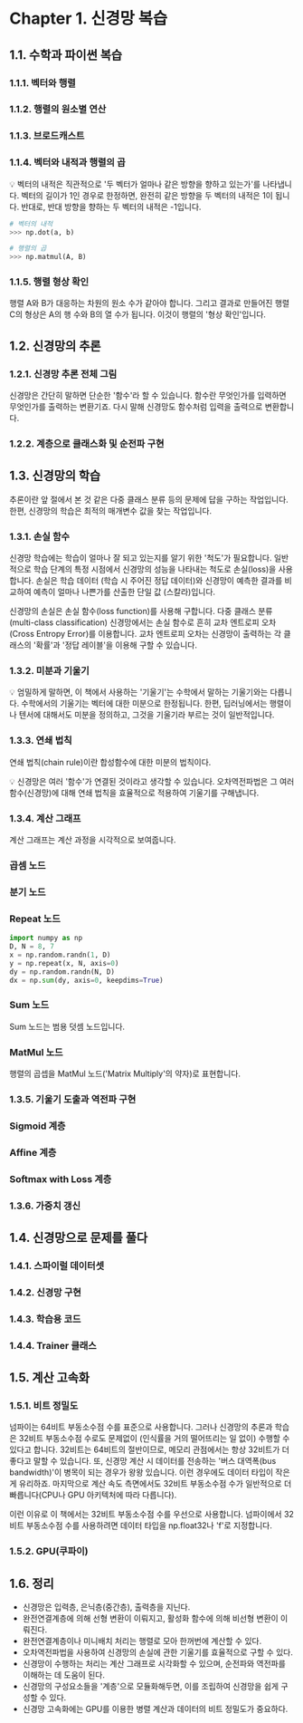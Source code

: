 # Chapter 1. 신경망 복습

## 1.1. 수학과 파이썬 복습

### 1.1.1. 벡터와 행렬

### 1.1.2. 행렬의 원소별 연산

### 1.1.3. 브로드캐스트

### 1.1.4. 벡터와 내적과 행렬의 곱

:bulb: 벡터의 내적은 직관적으로 '두 벡터가 얼마나 같은 방향을 향하고 있는가'를 나타냅니다. 벡터의 길이가 1인 경우로 한정하면, 완전히 같은 방향을 두 벡터의 내적은 1이 됩니다. 반대로, 반대 방향을 향하는 두 벡터의 내적은 -1입니다.

```Python
# 벡터의 내적
>>> np.dot(a, b)

# 행렬의 곱
>>> np.matmul(A, B)
```

### 1.1.5. 행렬 형상 확인

행렬 A와 B가 대응하는 차원의 원소 수가 같아야 합니다. 그리고 결과로 만들어진 행렬 C의 형상은 A의 행 수와 B의 열 수가 됩니다. 이것이 행렬의 '형상 확인'입니다.

## 1.2. 신경망의 추론

### 1.2.1. 신경망 추론 전체 그림

신경망은 간단히 말하면 단순한 '함수'라 할 수 있습니다. 함수란 무엇인가를 입력하면 무엇인가를 출력하는 변환기죠. 다시 말해 신경망도 함수처럼 입력을 출력으로 변환합니다.

### 1.2.2. 계층으로 클래스화 및 순전파 구현

## 1.3. 신경망의 학습

추론이란 앞 절에서 본 것 같은 다중 클래스 분류 등의 문제에 답을 구하는 작업입니다. 한편, 신경망의 학습은 최적의 매개변수 값을 찾는 작업입니다.

### 1.3.1. 손실 함수

신경망 학습에는 학습이 얼마나 잘 되고 있는지를 알기 위한 '척도'가 필요합니다. 일반적으로 학습 단계의 특정 시점에서 신경망의 성능을 나타내는 척도로 손실(loss)을 사용합니다. 손실은 학습 데이터 (학습 시 주어진 정답 데이터)와 신경망이 예측한 결과를 비교하여 예측이 얼마나 나쁜가를 산출한 단일 값 (스칼라)입니다.

신경망의 손실은 손실 함수(loss function)를 사용해 구합니다. 다중 클래스 분류(multi-class classification) 신경망에서는 손실 함수로 흔히 교차 엔트로피 오차(Cross Entropy Error)를 이용합니다. 교차 엔트로피 오차는 신경망이 출력하는 각 클래스의 '확률'과 '정답 레이블'을 이용해 구할 수 있습니다.

### 1.3.2. 미분과 기울기

:bulb: 엄밀하게 말하면, 이 책에서 사용하는 '기울기'는 수학에서 말하는 기울기와는 다릅니다. 수학에서의 기울기는 벡터에 대한 미분으로 한정됩니다. 한편, 딥러닝에서는 행렬이나 텐서에 대해서도 미분을 정의하고, 그것을 기울기라 부르는 것이 일반적입니다.

### 1.3.3. 연쇄 법칙

연쇄 법칙(chain rule)이란 합성함수에 대한 미분의 법칙이다.

:bulb: 신경망은 여러 '함수'가 연결된 것이라고 생각할 수 있습니다. 오차역전파법은 그 여러 함수(신경망)에 대해 연쇄 법칙을 효율적으로 적용하여 기울기를 구해냅니다.

### 1.3.4. 계산 그래프

계산 그래프는 계산 과정을 시각적으로 보여줍니다.

### 곱셈 노드

### 분기 노드

### Repeat 노드

```Python
import numpy as np
D, N = 8, 7
x = np.random.randn(1, D)
y = np.repeat(x, N, axis=0)
dy = np.random.randn(N, D)
dx = np.sum(dy, axis=0, keepdims=True)
```

### Sum 노드

Sum 노드는 범용 덧셈 노드입니다.

### MatMul 노드

행렬의 곱셉을 MatMul 노드('Matrix Multiply'의 약자)로 표현합니다.

### 1.3.5. 기울기 도출과 역전파 구현

### Sigmoid 계층

### Affine 계층

### Softmax with Loss 계층

### 1.3.6. 가중치 갱신

## 1.4. 신경망으로 문제를 풀다

### 1.4.1. 스파이럴 데이터셋

### 1.4.2. 신경망 구현

### 1.4.3. 학습용 코드

### 1.4.4. Trainer 클래스

## 1.5. 계산 고속화

### 1.5.1. 비트 정밀도

넘파이는 64비트 부동소수점 수를 표준으로 사용합니다. 그러나 신경망의 추론과 학습은 32비트 부동소수점 수로도 문제없이 (인식률을 거의 떨어뜨리는 일 없이) 수행할 수 있다고 합니다. 32비트는 64비트의 절반이므로, 메모리 관점에서는 항상 32비트가 더 좋다고 말할 수 있습니다. 또, 신경망 계산 시 데이터를 전송하는 '버스 대역폭(bus bandwidth)'이 병목이 되는 경우가 왕왕 있습니다. 이런 경우에도 데이터 타입이 작은 게 유리하죠. 마지막으로 계산 속도 측면에서도 32비트 부동소수점 수가 일반적으로 더 빠릅니다(CPU나 GPU 아키텍처에 따라 다릅니다).

이런 이유로 이 책에서는 32비트 부동소수점 수를 우선으로 사용합니다. 넘파이에서 32비트 부동소수점 수를 사용하려면 데이터 타입을 np.float32나 'f'로 지정합니다.

### 1.5.2. GPU(쿠파이)

## 1.6. 정리

- 신경망은 입력층, 은닉층(중간층), 출력층을 지닌다.
- 완전연결계층에 의해 선형 변환이 이뤄지고, 활성화 함수에 의해 비선형 변환이 이뤄진다.
- 완전연결계층이나 미니배치 처리는 행렬로 모아 한꺼번에 계산할 수 있다.
- 오차역전파법을 사용하여 신경망의 손실에 관한 기울기를 효율적으로 구할 수 있다.
- 신경망이 수행하는 처리는 계산 그래프로 시각화할 수 있으며, 순전파와 역전파를 이해하는 데 도움이 된다.
- 신경망의 구성요소들을 '계층'으로 모듈화해두면, 이를 조립하여 신경망을 쉽게 구성할 수 있다.
- 신경망 고속화에는 GPU를 이용한 병렬 계산과 데이터의 비트 정밀도가 중요하다.
